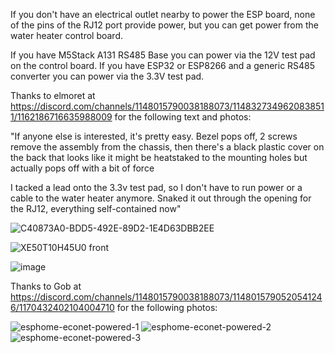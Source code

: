 If you don't have an electrical outlet nearby to power the ESP board, none of the pins of the RJ12 port provide power, but you can get power from the water heater control board.

If you have M5Stack A131 RS485 Base you can power via the 12V test pad on the control board. If you have ESP32 or ESP8266 and a generic RS485 converter you can power via the 3.3V test pad.

Thanks to elmoret at
https://discord.com/channels/1148015790038188073/1148327349620838511/1162186716635988009 for the following text and photos:

"If anyone else is interested, it's pretty easy. Bezel pops off, 2 screws remove the assembly from the chassis, then there's a black plastic cover on the back that looks like it might be heatstaked to the mounting holes but actually pops off with a bit of force

I tacked a lead onto the 3.3v test pad, so I don't have to run power or a cable to the water heater anymore. Snaked it out through the opening for the RJ12, everything self-contained now"

![C40873A0-BDD5-492E-89D2-1E4D63DBB2EE](https://github.com/esphome-econet/esphome-econet/assets/9987465/8c1e6a7b-f9ee-4ccd-b32d-48e14fa79483)

![XE50T10H45U0 front](https://github.com/esphome-econet/esphome-econet/assets/9987465/6a1fb947-5125-4c17-8064-d691ebeaac7a)

![image](https://github.com/esphome-econet/esphome-econet/assets/9987465/f88b8259-446b-4f4f-be45-723f90600ace)

Thanks to Gob at https://discord.com/channels/1148015790038188073/1148015790520541246/1170432402104004710 for the following photos:

![esphome-econet-powered-1](https://github.com/esphome-econet/esphome-econet/assets/9987465/3f1f4e0a-c0cb-4ce6-bd8d-c988c7b98327)
![esphome-econet-powered-2](https://github.com/esphome-econet/esphome-econet/assets/9987465/f02cdf9c-0147-4a3f-aa63-c976d6de71b9)
![esphome-econet-powered-3](https://github.com/esphome-econet/esphome-econet/assets/9987465/76a9c482-90c4-4836-b665-0813dccd9417)
